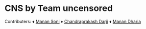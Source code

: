 # CNS by Team uncensored
Contributers:
             ♦ [Manan Soni](https://github.com/Manan-Soni)
             ♦ [Chandraprakash Darji](https://github.com/Chandraprakash-Darji)
             ♦ [Manan Dharia](https://github.com/manandharia07)  
